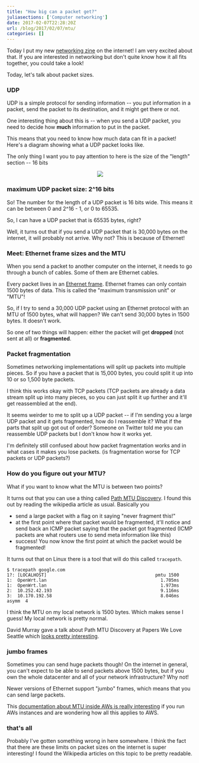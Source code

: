 ```yaml
---
title: "How big can a packet get?"
juliasections: ['Computer networking']
date: 2017-02-07T22:28:20Z
url: /blog/2017/02/07/mtu/
categories: []
---
```


Today I put my new [networking zine](http://jvns.ca/zines/#networking-ack) on the internet! I am very
excited about that. If you are interested in networking but don't quite
know how it all fits together, you could take a look!

Today, let's talk about packet sizes.

### UDP

UDP is a simple protocol for sending information -- you put information
in a packet, send the packet to its destination, and it might get there
or not.

One interesting thing about this is -- when you send a UDP packet, you
need to decide how **much** information to put in the packet.

This means that you need to know how much data can fit in a packet!
Here's a diagram showing what a UDP packet looks like.

The only thing I want you to pay attention to here is the size of the
"length" section -- 16 bits

<div align="center">
<img src="/images/packet-headers.png">
</div>

### maximum UDP packet size: 2^16 bits

So! The number for the length of a UDP packet is 16 bits wide. This
means it can be between 0 and 2^16 - 1, or 0 to 65535.

So, I can have a UDP packet that is 65535 bytes, right?

Well, it turns out that if you send a UDP packet that is 30,000 bytes on
the internet, it will probably not arrive. Why not? This is because of
Ethernet!

### Meet: Ethernet frame sizes and the MTU

When you send a packet to another computer on the internet, it needs to
go through a bunch of cables. Some of them are Ethernet cables.

Every packet lives in an [Ethernet frame](https://en.wikipedia.org/wiki/Ethernet_frame).
Ethernet frames can only contain 1500 bytes of data. This is called the
"maximum transmission unit" or "MTU"!

So, if I try to send a 30,000 UDP packet using an Ethernet protocol with
an MTU of 1500 bytes, what will happen? We can't send 30,000 bytes in
1500 bytes. It doesn't work.

So one of two things will happen: either the packet will get **dropped**
(not sent at all) or **fragmented**.

### Packet fragmentation

Sometimes networking implementations will split up packets into multiple
pieces. So if you have a packet that is 15,000 bytes, you could split it
up into 10 or so 1,500 byte packets.

I think this works okay with TCP packets (TCP packets are already a data
stream split up into many pieces, so you can just split it up further
and it'll get reassembled at the end).

It seems weirder to me to split up a UDP packet -- if I'm sending you a large UDP packet
and it gets fragmented, how do I reassemble it? What if the parts that
split up got out of order? Someone on Twitter told me you can reassemble
UDP packets but I don't know how it works yet.

I'm definitely still confused about how packet fragmentation works and
in what cases it makes you lose packets. (is fragmentation worse for TCP
packets or UDP packets?)

### How do you figure out your MTU?

What if you want to know what the MTU is between two points?

It turns out that you can use a thing called [Path MTU
Discovery](https://en.wikipedia.org/wiki/Path_MTU_Discovery). I found
this out by reading the wikipedia article as usual. Basically you

* send a large packet with a flag on it saying "never fragment this!"
* at the first point where that packet would be fragmented, it'll notice
  and send back an ICMP packet saying that the packet got fragmented
  (ICMP packets are what routers use to send meta information like this)
* success! You now know the first point at which the packet would be
  fragmented!

It turns out that on Linux there is a tool that will do this called
`tracepath`.

```
$ tracepath google.com
1?: [LOCALHOST]                                         pmtu 1500
1:  OpenWrt.lan                                           1.705ms 
1:  OpenWrt.lan                                           1.973ms 
2:  10.252.42.193                                         9.116ms 
3:  10.170.192.58                                         8.046ms
asymm  4 
```

I think the MTU on my local network is 1500 bytes. Which makes sense I
guess! My local network is pretty normal.

David Murray gave a talk about Path MTU Discovery at Papers We Love
Seattle which [looks pretty interesting](https://github.com/papers-we-love/seattle/tree/master/path-mtu-failures).

### jumbo frames

Sometimes you can send huge packets though! On the internet in general,
you can't expect to be able to send packets above 1500 bytes, but if you
own the whole datacenter and all of your network infrastructure? Why
not!

Newer versions of Ethernet support "jumbo" frames, which means that you
can send large packets.

This [documentation about MTU inside AWs is really interesting](http://docs.aws.amazon.com/AWSEC2/latest/UserGuide/network_mtu.html) if you run AWs instances and are wondering how all this applies to AWS.

### that's all

Probably I've gotten something wrong in here somewhere. I think the fact
that there are these limits on packet sizes on the internet is super
interesting! I found the Wikipedia articles on this topic to be pretty readable.
